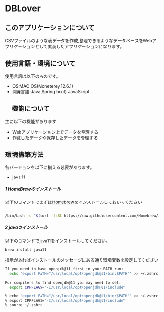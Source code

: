 # DBLover



## このアプリケーションについて

CSVファイルのような表データを作成,整理できるようなデータベースをWebアプリケーションとして実装したアプリケーションになります。


## 使用言語・環境について

使用言語は以下のものです。

- OS:MAC OS(Moneterey 12.6.1)
- 開発言語:Java(Spring boot) JavaScript

## 　機能について

主に以下の機能があります
- Webアプリケーション上でデータを整理する
- 作成したデータや保存したデータを管理する


## 環境構築方法
各バージョンを以下に揃える必要があります。
- java:11



##### 1 HomeBrewのインストール

以下のコマンドでまずは[Homebrew](https://brew.sh/index_ja)をインストールしておいてください

``` sh : grepVer3.sh

/bin/bash -c "$(curl -fsSL https://raw.githubusercontent.com/Homebrew/install/HEAD/install.sh)"
```

##### 2 javaのインストール

以下のコマンドでjava11をインストールしてください。
``` sh : grepVer3.sh
brew install java11
```
指示があればインストールのメッセージにある通り環境変数を設定してください

``` sh : grepVer3.sh
If you need to have openjdk@11 first in your PATH run:
  echo 'export PATH="/usr/local/opt/openjdk@11/bin:$PATH"' >> ~/.zshrc

For compilers to find openjdk@11 you may need to set:
  export CPPFLAGS="-I/usr/local/opt/openjdk@11/include"

% echo 'export PATH="/usr/local/opt/openjdk@11/bin:$PATH"' >> ~/.zshrc
% export CPPFLAGS="-I/usr/local/opt/openjdk@11/include"
% source ~/.zshrc

```


